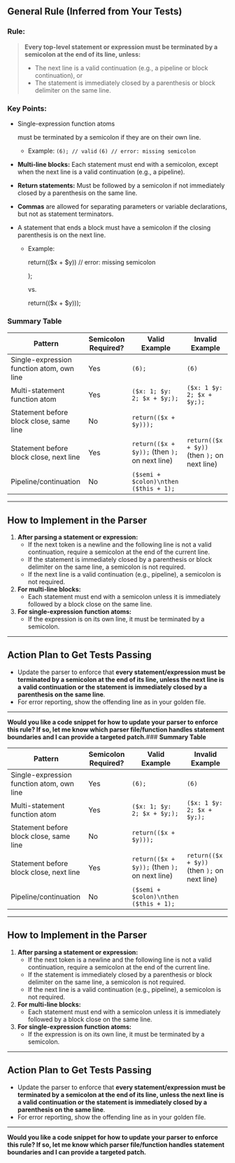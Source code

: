 ## **General Rule (Inferred from Your Tests)**

### **Rule:**

> **Every top-level statement or expression must be terminated by a semicolon at the end of its line, unless:**
>
> - The next line is a valid continuation (e.g., a pipeline or block continuation), or
> - The statement is immediately closed by a parenthesis or block delimiter on the same line.

### **Key Points:**

- Single-expression function atoms



  must be terminated by a semicolon if they are on their own line.

  - Example:
    `(6); // valid`
    `(6) // error: missing semicolon`

- **Multi-line blocks:** Each statement must end with a semicolon, except when the next line is a valid continuation (e.g., a pipeline).

- **Return statements:** Must be followed by a semicolon if not immediately closed by a parenthesis on the same line.

- **Commas** are allowed for separating parameters or variable declarations, but not as statement terminators.

- A statement that ends a block must have a semicolon if the closing parenthesis is on the next line.

  - Example:

    return(($x + $y)) // error: missing semicolon

    );

    vs.

    return(($x + $y)));

### **Summary Table**

| Pattern                                   | Semicolon Required? | Valid Example                                 | Invalid Example                              |
| ----------------------------------------- | ------------------- | --------------------------------------------- | -------------------------------------------- |
| Single-expression function atom, own line | Yes                 | `(6);`                                        | `(6)`                                        |
| Multi-statement function atom             | Yes                 | `($x: 1; $y: 2; $x + $y;);`                   | `($x: 1 $y: 2; $x + $y;);`                   |
| Statement before block close, same line   | No                  | `return(($x + $y)));`                         |                                              |
| Statement before block close, next line   | Yes                 | `return(($x + $y));` (then `);` on next line) | `return(($x + $y))` (then `);` on next line) |
| Pipeline/continuation                     | No                  | `($semi + $colon)\nthen ($this + 1);`         |                                              |

------

## **How to Implement in the Parser**

1. **After parsing a statement or expression:**
   - If the next token is a newline and the following line is not a valid continuation, require a semicolon at the end of the current line.
   - If the statement is immediately closed by a parenthesis or block delimiter on the same line, a semicolon is not required.
   - If the next line is a valid continuation (e.g., pipeline), a semicolon is not required.
2. **For multi-line blocks:**
   - Each statement must end with a semicolon unless it is immediately followed by a block close on the same line.
3. **For single-expression function atoms:**
   - If the expression is on its own line, it must be terminated by a semicolon.

------

## **Action Plan to Get Tests Passing**

- Update the parser to enforce that **every statement/expression must be terminated by a semicolon at the end of its line, unless the next line is a valid continuation or the statement is immediately closed by a parenthesis on the same line**.
- For error reporting, show the offending line as in your golden file.

------

**Would you like a code snippet for how to update your parser to enforce this rule? If so, let me know which parser file/function handles statement boundaries and I can provide a targeted patch.**### **Summary Table**

| Pattern                                   | Semicolon Required? | Valid Example                                 | Invalid Example                              |
| ----------------------------------------- | ------------------- | --------------------------------------------- | -------------------------------------------- |
| Single-expression function atom, own line | Yes                 | `(6);`                                        | `(6)`                                        |
| Multi-statement function atom             | Yes                 | `($x: 1; $y: 2; $x + $y;);`                   | `($x: 1 $y: 2; $x + $y;);`                   |
| Statement before block close, same line   | No                  | `return(($x + $y)));`                         |                                              |
| Statement before block close, next line   | Yes                 | `return(($x + $y));` (then `);` on next line) | `return(($x + $y))` (then `);` on next line) |
| Pipeline/continuation                     | No                  | `($semi + $colon)\nthen ($this + 1);`         |                                              |

------

## **How to Implement in the Parser**

1. **After parsing a statement or expression:**
   - If the next token is a newline and the following line is not a valid continuation, require a semicolon at the end of the current line.
   - If the statement is immediately closed by a parenthesis or block delimiter on the same line, a semicolon is not required.
   - If the next line is a valid continuation (e.g., pipeline), a semicolon is not required.
2. **For multi-line blocks:**
   - Each statement must end with a semicolon unless it is immediately followed by a block close on the same line.
3. **For single-expression function atoms:**
   - If the expression is on its own line, it must be terminated by a semicolon.

------

## **Action Plan to Get Tests Passing**

- Update the parser to enforce that **every statement/expression must be terminated by a semicolon at the end of its line, unless the next line is a valid continuation or the statement is immediately closed by a parenthesis on the same line**.
- For error reporting, show the offending line as in your golden file.

------

**Would you like a code snippet for how to update your parser to enforce this rule? If so, let me know which parser file/function handles statement boundaries and I can provide a targeted patch.**